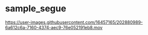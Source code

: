 # sample_segue



https://user-images.githubusercontent.com/16457165/202880989-6a612c6a-7160-4374-aec9-76e052191eb8.mov

